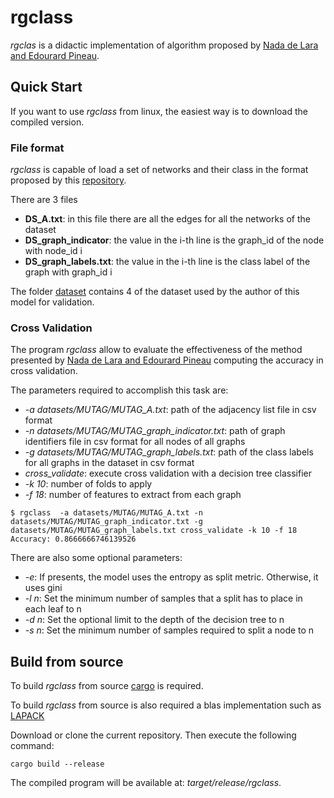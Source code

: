 # rgclass

*rgclas* is a didactic implementation of algorithm proposed by [Nada de Lara and Edourard Pineau](https://arxiv.org/abs/1810.09155).


## Quick Start

If you want to use *rgclass* from linux, the easiest way is to download the compiled version.

### File format

*rgclass* is capable of load a set of networks and their class in the format proposed by this
[repository](https://ls11-www.cs.tu-dortmund.de/people/morris/graphkerneldatasets/).

There are 3 files

- **DS_A.txt**: in this file there are all the edges for all the networks of the dataset
- **DS_graph_indicator**: the value in the i-th line is the graph_id of the node with node_id i
- **DS_graph_labels.txt**: the value in the i-th line is the class label of the graph with graph_id i

The folder [dataset](https://github.com/AlessandroBregoli/rgclass/tree/main/datasets) contains 4 of
the dataset used by the author of this model for validation.


### Cross Validation

The program *rgclass* allow to evaluate the effectiveness of the method presented by 
[Nada de Lara and Edourard Pineau](https://arxiv.org/abs/1810.09155) computing the accuracy in
cross validation.


The parameters required to accomplish this task are:

- *-a datasets/MUTAG/MUTAG_A.txt*: path of the adjacency list file in csv format
- *-n datasets/MUTAG/MUTAG_graph_indicator.txt*: path of graph identifiers file in csv format for all nodes of all graphs
- *-g datasets/MUTAG/MUTAG_graph_labels.txt*: path of the class labels for all graphs in the dataset in csv format
- *cross_validate*: execute cross validation with a decision tree classifier
- *-k 10*: number of folds to apply
- *-f 18*: number of features to extract from each graph



```
$ rgclass  -a datasets/MUTAG/MUTAG_A.txt -n datasets/MUTAG/MUTAG_graph_indicator.txt -g datasets/MUTAG/MUTAG_graph_labels.txt cross_validate -k 10 -f 18
Accuracy: 0.8666666746139526
```

There are also some optional parameters:

- *-e*:  If presents, the model uses the entropy as split metric. Otherwise, it uses gini
- *-l n*:  Set the minimum number of samples that a split has to place in each leaf to n
- *-d n*:  Set the optional limit to the depth of the decision tree to n
- *-s n*:  Set the minimum number of samples required to split a node to n



## Build from source

To build *rgclass* from source [cargo](https://www.rust-lang.org/tools/install) is
required.

To build *rgclass* from source is also required a blas implementation such as [LAPACK](http://www.netlib.org/lapack/#_software)


Download or clone the current repository. Then execute the following command:

```
cargo build --release
```
The compiled program will be available at: *target/release/rgclass*.
